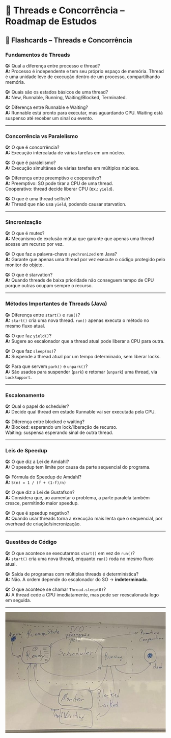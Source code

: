 # 🧵 Threads e Concorrência – Roadmap de Estudos

## 📝 Flashcards – Threads e Concorrência

### Fundamentos de Threads
**Q:** Qual a diferença entre processo e thread?  
**A:** Processo é independente e tem seu próprio espaço de memória. Thread é uma unidade leve de execução dentro de um processo, compartilhando memória.  

**Q:** Quais são os estados básicos de uma thread?  
**A:** New, Runnable, Running, Waiting/Blocked, Terminated.  

**Q:** Diferença entre Runnable e Waiting?  
**A:** Runnable está pronto para executar, mas aguardando CPU. Waiting está suspenso até receber um sinal ou evento.  

---

### Concorrência vs Paralelismo
**Q:** O que é concorrência?  
**A:** Execução intercalada de várias tarefas em um núcleo.  

**Q:** O que é paralelismo?  
**A:** Execução simultânea de várias tarefas em múltiplos núcleos.  

**Q:** Diferença entre preemptivo e cooperativo?  
**A:** Preemptivo: SO pode tirar a CPU de uma thread.  
Cooperativo: thread decide liberar CPU (ex.: `yield`).  

**Q:** O que é uma thread selfish?  
**A:** Thread que não usa `yield`, podendo causar starvation.  

---

### Sincronização
**Q:** O que é mutex?  
**A:** Mecanismo de exclusão mútua que garante que apenas uma thread acesse um recurso por vez.  

**Q:** O que faz a palavra-chave `synchronized` em Java?  
**A:** Garante que apenas uma thread por vez execute o código protegido pelo monitor do objeto.  

**Q:** O que é starvation?  
**A:** Quando threads de baixa prioridade não conseguem tempo de CPU porque outras ocupam sempre o recurso.  

---

### Métodos Importantes de Threads (Java)
**Q:** Diferença entre `start()` e `run()`?  
**A:** `start()` cria uma nova thread. `run()` apenas executa o método no mesmo fluxo atual.  

**Q:** O que faz `yield()`?  
**A:** Sugere ao escalonador que a thread atual pode liberar a CPU para outra.  

**Q:** O que faz `sleep(ms)`?  
**A:** Suspende a thread atual por um tempo determinado, sem liberar locks.  

**Q:** Para que servem `park()` e `unpark()`?  
**A:** São usados para suspender (`park`) e retomar (`unpark`) uma thread, via `LockSupport`.  

---

### Escalonamento
**Q:** Qual o papel do scheduler?  
**A:** Decide qual thread em estado Runnable vai ser executada pela CPU.  

**Q:** Diferença entre blocked e waiting?  
**A:** Blocked: esperando um lock/liberação de recurso.  
Waiting: suspensa esperando sinal de outra thread.  

---

### Leis de Speedup
**Q:** O que diz a Lei de Amdahl?  
**A:** O speedup tem limite por causa da parte sequencial do programa.  

**Q:** Fórmula do Speedup de Amdahl?  
**A:** `S(n) = 1 / (f + (1-f)/n)`  

**Q:** O que diz a Lei de Gustafson?  
**A:** Considera que, ao aumentar o problema, a parte paralela também cresce, permitindo maior speedup.  

**Q:** O que é speedup negativo?  
**A:** Quando usar threads torna a execução mais lenta que o sequencial, por overhead de criação/sincronização.  

---

### Questões de Código
**Q:** O que acontece se executarmos `start()` em vez de `run()`?  
**A:** `start()` cria uma nova thread, enquanto `run()` roda no mesmo fluxo atual.  

**Q:** Saída de programas com múltiplas threads é determinística?  
**A:** Não. A ordem depende do escalonador do SO → **indeterminada**.  

**Q:** O que acontece se chamar `Thread.sleep(0)`?  
**A:** A thread cede a CPU imediatamente, mas pode ser reescalonada logo em seguida.  

---

![Diagrama de Ciclo de Vida de uma Thread](diagrama%20thread.jpeg)